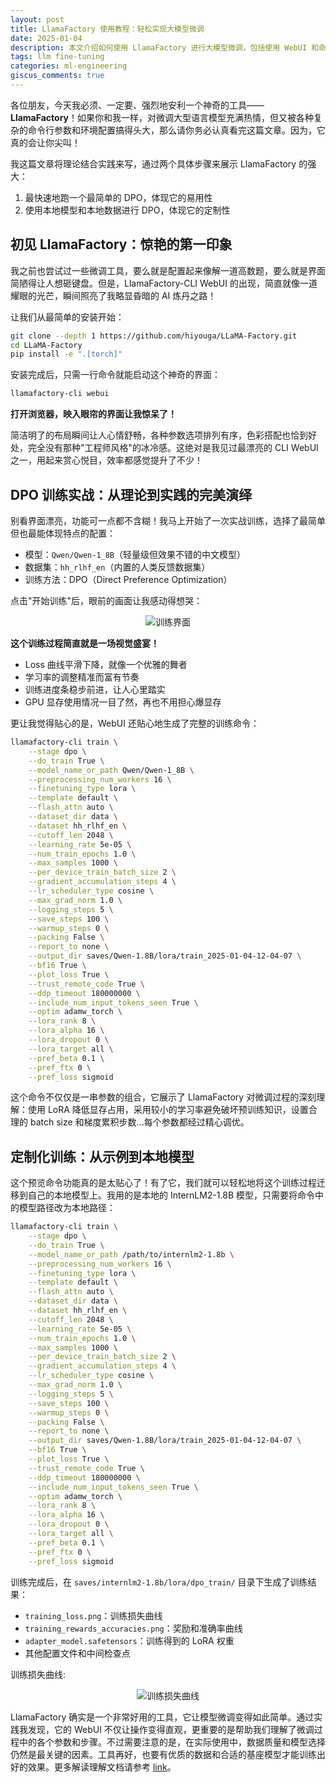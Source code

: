 ```yaml
---
layout: post
title: LlamaFactory 使用教程：轻松实现大模型微调
date: 2025-01-04
description: 本文介绍如何使用 LlamaFactory 进行大模型微调，包括使用 WebUI 和命令行两种方式
tags: llm fine-tuning
categories: ml-engineering
giscus_comments: true
---
```



各位朋友，今天我必须、一定要、强烈地安利一个神奇的工具——**LlamaFactory**！如果你和我一样，对微调大型语言模型充满热情，但又被各种复杂的命令行参数和环境配置搞得头大，那么请你务必认真看完这篇文章。因为，它真的会让你尖叫！

我这篇文章将理论结合实践来写，通过两个具体步骤来展示 LlamaFactory 的强大：
1. 最快速地跑一个最简单的 DPO，体现它的易用性
2. 使用本地模型和本地数据进行 DPO，体现它的定制性

## 初见 LlamaFactory：惊艳的第一印象

我之前也尝试过一些微调工具，要么就是配置起来像解一道高数题，要么就是界面简陋得让人想砸键盘。但是，LlamaFactory-CLI WebUI 的出现，简直就像一道耀眼的光芒，瞬间照亮了我略显昏暗的 AI 炼丹之路！

让我们从最简单的安装开始：

```bash
git clone --depth 1 https://github.com/hiyouga/LLaMA-Factory.git
cd LLaMA-Factory
pip install -e ".[torch]"
```

安装完成后，只需一行命令就能启动这个神奇的界面：

```bash
llamafactory-cli webui
```

**打开浏览器，映入眼帘的界面让我惊呆了！**

简洁明了的布局瞬间让人心情舒畅，各种参数选项排列有序，色彩搭配也恰到好处，完全没有那种"工程师风格"的冰冷感。这绝对是我见过最漂亮的 CLI WebUI 之一，用起来赏心悦目，效率都感觉提升了不少！

## DPO 训练实战：从理论到实践的完美演绎

别看界面漂亮，功能可一点都不含糊！我马上开始了一次实战训练，选择了最简单但也最能体现特点的配置：
- 模型：`Qwen/Qwen-1_8B`（轻量级但效果不错的中文模型）
- 数据集：`hh_rlhf_en`（内置的人类反馈数据集）
- 训练方法：DPO（Direct Preference Optimization）

点击"开始训练"后，眼前的画面让我感动得想哭：

<div style="text-align: center;">
    <img src="https://s2.loli.net/2025/01/04/mu69nbXC7gkjowR.png" alt="训练界面" style="max-width: 85%; height: auto;">
</div>

**这个训练过程简直就是一场视觉盛宴！**

- Loss 曲线平滑下降，就像一个优雅的舞者
- 学习率的调整精准而富有节奏
- 训练进度条稳步前进，让人心里踏实
- GPU 显存使用情况一目了然，再也不用担心爆显存

更让我觉得贴心的是，WebUI 还贴心地生成了完整的训练命令：

```bash
llamafactory-cli train \
    --stage dpo \
    --do_train True \
    --model_name_or_path Qwen/Qwen-1_8B \
    --preprocessing_num_workers 16 \
    --finetuning_type lora \
    --template default \
    --flash_attn auto \
    --dataset_dir data \
    --dataset hh_rlhf_en \
    --cutoff_len 2048 \
    --learning_rate 5e-05 \
    --num_train_epochs 1.0 \
    --max_samples 1000 \
    --per_device_train_batch_size 2 \
    --gradient_accumulation_steps 4 \
    --lr_scheduler_type cosine \
    --max_grad_norm 1.0 \
    --logging_steps 5 \
    --save_steps 100 \
    --warmup_steps 0 \
    --packing False \
    --report_to none \
    --output_dir saves/Qwen-1.8B/lora/train_2025-01-04-12-04-07 \
    --bf16 True \
    --plot_loss True \
    --trust_remote_code True \
    --ddp_timeout 180000000 \
    --include_num_input_tokens_seen True \
    --optim adamw_torch \
    --lora_rank 8 \
    --lora_alpha 16 \
    --lora_dropout 0 \
    --lora_target all \
    --pref_beta 0.1 \
    --pref_ftx 0 \
    --pref_loss sigmoid
```

这个命令不仅仅是一串参数的组合，它展示了 LlamaFactory 对微调过程的深刻理解：使用 LoRA 降低显存占用，采用较小的学习率避免破坏预训练知识，设置合理的 batch size 和梯度累积步数...每个参数都经过精心调优。

## 定制化训练：从示例到本地模型

这个预览命令功能真的是太贴心了！有了它，我们就可以轻松地将这个训练过程迁移到自己的本地模型上。我用的是本地的 InternLM2-1.8B 模型，只需要将命令中的模型路径改为本地路径：

```bash
llamafactory-cli train \
    --stage dpo \
    --do_train True \
    --model_name_or_path /path/to/internlm2-1.8b \
    --preprocessing_num_workers 16 \
    --finetuning_type lora \
    --template default \
    --flash_attn auto \
    --dataset_dir data \
    --dataset hh_rlhf_en \
    --cutoff_len 2048 \
    --learning_rate 5e-05 \
    --num_train_epochs 1.0 \
    --max_samples 1000 \
    --per_device_train_batch_size 2 \
    --gradient_accumulation_steps 4 \
    --lr_scheduler_type cosine \
    --max_grad_norm 1.0 \
    --logging_steps 5 \
    --save_steps 100 \
    --warmup_steps 0 \
    --packing False \
    --report_to none \
    --output_dir saves/Qwen-1.8B/lora/train_2025-01-04-12-04-07 \
    --bf16 True \
    --plot_loss True \
    --trust_remote_code True \
    --ddp_timeout 180000000 \
    --include_num_input_tokens_seen True \
    --optim adamw_torch \
    --lora_rank 8 \
    --lora_alpha 16 \
    --lora_dropout 0 \
    --lora_target all \
    --pref_beta 0.1 \
    --pref_ftx 0 \
    --pref_loss sigmoid
```
训练完成后，在 `saves/internlm2-1.8b/lora/dpo_train/` 目录下生成了训练结果：
- `training_loss.png`：训练损失曲线
- `training_rewards_accuracies.png`：奖励和准确率曲线
- `adapter_model.safetensors`：训练得到的 LoRA 权重
- 其他配置文件和中间检查点

训练损失曲线:
<div style="text-align: center;">
    <img src="https://s2.loli.net/2025/01/04/XDZa4zP8sL6pH7f.png" alt="训练损失曲线" style="max-width: 85%; height: auto;">
</div>



LlamaFactory 确实是一个非常好用的工具，它让模型微调变得如此简单。通过实践我发现，它的 WebUI 不仅让操作变得直观，更重要的是帮助我们理解了微调过程中的各个参数和步骤。不过需要注意的是，在实际使用中，数据质量和模型选择仍然是最关键的因素。工具再好，也要有优质的数据和合适的基座模型才能训练出好的效果。更多解读理解文档请参考 [link](1587causalai.github.io/llama_factory/)。